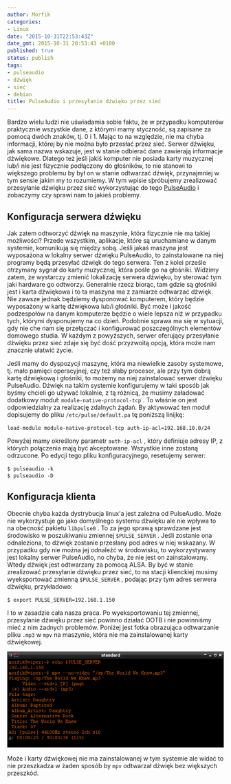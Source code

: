 ```yaml
---
author: Morfik
categories:
- Linux
date: "2015-10-31T22:53:43Z"
date_gmt: 2015-10-31 20:53:43 +0100
published: true
status: publish
tags:
- pulseaudio
- dźwięk
- sieć
- debian
title: PulseAudio i przesyłanie dźwięku przez sieć
---
```


Bardzo wielu ludzi nie uświadamia sobie faktu, że w przypadku komputerów praktycznie wszystkie dane,
z którymi mamy styczność, są zapisane za pomocą dwóch znaków, tj. 0 i 1. Mając to na względzie, nie
ma chyba informacji, której by nie można było przesłać przez sieć. Serwer dźwięku, jak sama nazwa
wskazuje, jest w stanie odbierać dane zawierają informacje dźwiękowe. Dlatego też jeśli jakiś
komputer nie posiada karty muzycznej lub/i nie jest fizycznie podłączony do głośników, to nie
stanowi to większego problemu by był on w stanie odtwarzać dźwięk, przynajmniej w tym sensie jakim
my to rozumiemy. W tym wpisie sþróbujemy zrealizować przesyłanie dźwięku przez sieć wykorzystując do
tego [PulseAudio](https://www.freedesktop.org/wiki/Software/PulseAudio/) i zobaczymy czy sprawi nam
to jakieś problemy.

<!--more-->
## Konfiguracja serwera dźwięku

Jak zatem odtworzyć dźwięk na maszynie, która fizycznie nie ma takiej możliwości? Przede wszystkim,
aplikacje, które są uruchamiane w danym systemie, komunikują się między sobą. Jeśli jakaś maszyna
jest wyposażona w lokalny serwer dźwięku PulseAudio, to zainstalowane na niej programy będą
przesyłać dźwięk do tego serwera. Ten z kolei prześle otrzymany sygnał do karty muzycznej, która
pośle go na głośniki. Widzimy zatem, że wystarczy zmienić lokalizację serwera dźwięku, by sterować
tym jaki hardware go odtworzy. Generalnie rzecz biorąc, tam gdzie są głośniki jest i karta dźwiękowa
i to ta maszyna ma z zamiarze odtwarzać dźwięk. Nie zawsze jednak będziemy dysponować komputerem,
który będzie wyposażony w kartę dźwiękowa lub/i głośniki. Być może i jakość podzespołów na danym
komputerze będzie o wiele lepsza niż w przypadku tych, którymi dysponujemy na co dzień. Podobnie
sprawa ma się w sytuacji, gdy nie che nam się przełączać i konfigurować poszczególnych elementów
domowego studia. W każdym z powyższych, serwer oferujący przesyłanie dźwięku przez sieć zdaje się
być dość przyzwoitą opcją, która może nam znacznie ułatwić życie.

Jeśli mamy do dyspozycji maszynę, która ma niewielkie zasoby systemowe, tj. mało pamięci
operacyjnej, czy też słaby procesor, ale przy tym dobrą kartę dźwiękową i głośniki, to możemy na
niej zainstalować serwer dźwięku PulseAudio. Dźwięk na takim systemie konfigurujemy w taki sposób
jak byśmy chcieli go używać lokalnie, z tą różnicą, że musimy załadować dodatkowy moduł:
`module-native-protocol-tcp` . To właśnie on jest odpowiedzialny za realizację zdalnych żądań. By
aktywować ten moduł dopisujemy do pliku `/etc/pulse/default.pa` tę poniższą linijkę:

    load-module module-native-protocol-tcp auth-ip-acl=192.168.10.0/24

Powyżej mamy określony parametr `auth-ip-acl` , który definiuje adresy IP, z których połączenia mają
być akceptowane. Wszystkie inne zostaną odrzucone. Po edycji tego pliku konfiguracyjnego, resetujemy
serwer:

    $ pulseaudio -k
    $ pulseaudio -D

## Konfiguracja klienta

Obecnie chyba każda dystrybucja linux'a jest zależna od PulseAudio. Może nie wykorzystuje go jako
domyślnego systemu dźwięku ale nie wpływa to na obecność pakietu `libpulse0` . To za jego sprawą
sprawdzane jest środowisko w poszukiwaniu zmiennej `$PULSE_SERVER` . Jeśli zostanie ona odnaleziona,
to dźwięk zostanie przesłany pod adres w niej wskazany. W przypadku gdy nie można jej odnaleźć w
środowisku, to wykorzystywany jest lokalny serwer PulseAudio, no chyba, że nie jest on
zainstalowany. Wtedy dźwięk jest odtwarzany za pomocą ALSA. By być w stanie zrealizować przesyłanie
dźwięku przez sieć, to na stacji klienckiej musimy wyeksportować zmienną `$PULSE_SERVER` , podając
przy tym adres serwera dźwięku, przykładowo:

    $ export PULSE_SERVER=192.168.1.150

I to w zasadzie cała nasza praca. Po wyeksportowaniu tej zmiennej, przesyłanie dźwięku przez sieć
powinno działać OOTB i nie powinniśmy mieć z nim żadnych problemów. Poniżej jest fotka obrazująca
odtwarzanie pliku `.mp3` w `mpv` na maszynie, która nie ma zainstalowanej karty dźwiękowej.

![](/img/2015/10/1.przesylanie-dzwieku-przez-siec.png#big)

Może i karty dźwiękowej nie ma zainstalowanej w tym systemie ale widać to nie przeszkadza w żaden
sposób by `mpv` odtwarzał dźwięk bez większych przeszkód.
